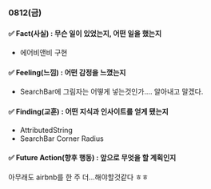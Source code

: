 ### 0812(금)

#### ✅ Fact(사실) : 무슨 일이 있었는지, 어떤 일을 했는지

- 에어비앤비 구현

#### ✅ Feeling(느낌) : 어떤 감정을 느꼈는지

- SearchBar에 그림자는 어떻게 넣는것인가.... 알아내고 말겠다.

#### ✅ Finding(교훈) : 어떤 지식과 인사이트를 얻게 됐는지

- AttributedString
- SearchBar Corner Radius

#### ✅ Future Action(향후 행동) : 앞으로 무엇을 할 계획인지

아무래도 airbnb를 한 주 더...해야할것같다 ㅎㅎ
